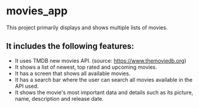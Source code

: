 # movies_app

This project primarily displays and shows multiple lists of movies.

## It includes the following features:
- It uses TMDB new movies API. (source: https://www.themoviedb.org)
- It shows a list of newest, top rated and upcoming movies. 
- It has a screen that shows all available movies.
- It has a search bar where the user can search all movies available in the API used.
- It shows the movie's most important data and details such as its picture, name, description and release date.
